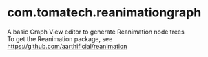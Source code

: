 # com.tomatech.reanimationgraph
 A basic Graph View editor to generate Reanimation node trees<br>
 To get the Reanimation package, see https://github.com/aarthificial/reanimation
